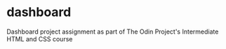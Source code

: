 # dashboard
Dashboard project assignment as part of The Odin Project's Intermediate HTML and CSS course
